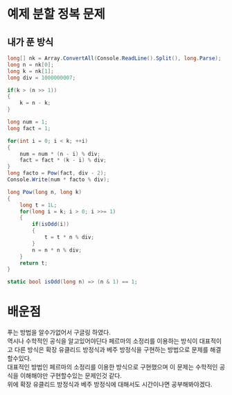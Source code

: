 # 예제 분할 정복 문제

## 내가 푼 방식
``` cs
long[] nk = Array.ConvertAll(Console.ReadLine().Split(), long.Parse);
long n = nk[0];
long k = nk[1];
long div = 1000000007;

if(k > (n >> 1))
{
    k = n - k;
}

long num = 1;
long fact = 1;

for(int i = 0; i < k; ++i)
{
    num = num * (n - i) % div;
    fact = fact * (k - i) % div;
}
long facto = Pow(fact, div - 2);
Console.Write(num * facto % div);

long Pow(long n, long k)
{
    long t = 1L;
    for(long i = k; i > 0; i >>= 1)
    {
        if(isOdd(i))
        {
            t = t * n % div;
        }
        n = n * n % div;
    }
    return t;
}

static bool isOdd(long n) => (n & 1) == 1;
```

# 배운점
푸는 방법을 알수가없어서 구글링 하였다.  
역시나 수학적인 공식을 알고있어야딘다 페르마의 소정리를 이용하는 방식이 대표적이고 다른 방식은 확장 유클리드 방정식과 베주 방정식을 구현하는 방법으로 문제를 해결할수있다.  
대표적인 방법인 페르마의 소정리를 이용한 방식으로 구현했으며 이 문제는 수학적인 공식을 이해해야만 구현할수있는 문제인것 같다.  
위에 확장 유클리드 방정식과 베주 방정식에 대해서도 시간이나면 공부해봐야겠다.  




